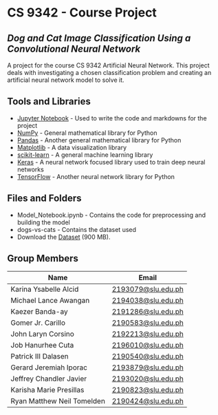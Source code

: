 # CS 9342 - Course Project

## _Dog and Cat Image Classification Using a Convolutional Neural Network_
A project for the course CS 9342 Artificial Neural Network. This project deals with investigating a chosen classification problem and creating an artificial neural network model to solve it.

## Tools and Libraries
- [Jupyter Notebook] - Used to write the code and markdowns for the project
- [NumPy] - General mathematical library for Python
- [Pandas] - Another general mathematical library for Python
- [Matplotlib] - A data visualization library
- [scikit-learn] - A general machine learning library
- [Keras] - A neural network focused library used to train deep neural networks
- [TensorFlow] - Another neural network library for Python

## Files and Folders
- Model_Notebook.ipynb - Contains the code for preprocessing and building the model
- dogs-vs-cats - Contains the dataset used
 - Download the [Dataset] (900 MB).

## Group Members
| Name | Email |
| ------ | ------ |
| Karina Ysabelle Alcid | 2193079@slu.edu.ph |
| Michael Lance Awangan | 2194038@slu.edu.ph |
| Kaezer Banda-ay | 2191286@slu.edu.ph |
| Gomer Jr. Carillo | 2190583@slu.edu.ph |
| John Laryn Corsino | 2192213@slu.edu.ph |
| Job Hanurhee Cuta | 2196010@slu.edu.ph |
| Patrick III Dalasen | 2190540@slu.edu.ph |
| Gerard Jeremiah Iporac | 2193879@slu.edu.ph |
| Jeffrey Chandler Javier | 2193020@slu.edu.ph |
| Karisha Marie Presillas | 2190823@slu.edu.ph |
| Ryan Matthew Neil Tomelden | 2190424@slu.edu.ph |

[//]: # (These are reference links used in the body of this note and get stripped out when the markdown processor does its job. There is no need to format nicely because it shouldn't be seen. Thanks SO - http://stackoverflow.com/questions/4823468/store-comments-in-markdown-syntax)

   [Jupyter Notebook]: <https://jupyter.org/>
   [NumPy]: <https://numpy.org/>
   [Pandas]: <https://pandas.pydata.org/>
   [Matplotlib]: <https://matplotlib.org/>
   [scikit-learn]: <https://scikit-learn.org/stable/>
   [Keras]: <https://keras.io/>
   [TensorFlow]: <https://www.tensorflow.org/>
   [Dataset]: <https://drive.google.com/file/d/1TLDtyI6MQF6dCqlpo_1vWLr8ASboIOVO/view?usp=sharing> 

   [PlDb]: <https://github.com/joemccann/dillinger/tree/master/plugins/dropbox/README.md>
   [PlGh]: <https://github.com/joemccann/dillinger/tree/master/plugins/github/README.md>
   [PlGd]: <https://github.com/joemccann/dillinger/tree/master/plugins/googledrive/README.md>
   [PlOd]: <https://github.com/joemccann/dillinger/tree/master/plugins/onedrive/README.md>
   [PlMe]: <https://github.com/joemccann/dillinger/tree/master/plugins/medium/README.md>
   [PlGa]: <https://github.com/RahulHP/dillinger/blob/master/plugins/googleanalytics/README.md>
